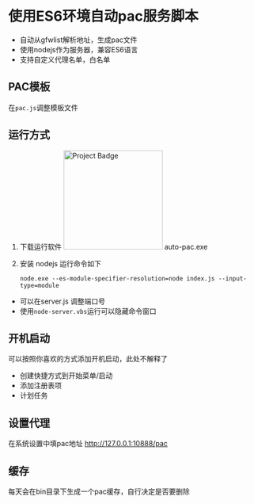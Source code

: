 ﻿# 使用ES6环境自动pac服务脚本

  - 自动从gfwlist解析地址，生成pac文件
  - 使用nodejs作为服务器，兼容ES6语言
  - 支持自定义代理名单，白名单

## PAC模板

  在`pac.js`调整模板文件

## 运行方式

1. 下载运行软件 <a href="https://ci.appveyor.com/project/oOtroyOo/auto-pac-server/build/artifacts" target="_blank"><img src="https://ci.appveyor.com/api/projects/status/vm7a0xamm0t7manv?svg=true" alt="Project Badge" width="200"></a> auto-pac.exe
2. 安装 nodejs 运行命令如下 

    `node.exe --es-module-specifier-resolution=node index.js --input-type=module`
  - 可以在server.js 调整端口号
  - 使用`node-server.vbs`运行可以隐藏命令窗口

## 开机启动
  可以按照你喜欢的方式添加开机启动，此处不解释了
  - 创建快捷方式到开始菜单/启动
  - 添加注册表项
  - 计划任务

## 设置代理

在系统设置中填pac地址 http://127.0.0.1:10888/pac

## 缓存

每天会在bin目录下生成一个pac缓存，自行决定是否要删除
